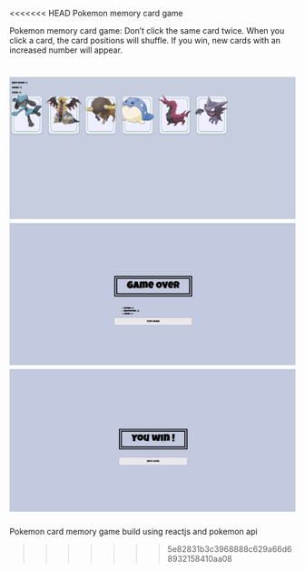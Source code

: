 <<<<<<< HEAD
Pokemon memory card game

Pokemon memory card game: Don’t click the same card twice. When you click a card, the card positions will shuffle. If you win, new cards with an increased number will appear.

![Image description](src/assets/img_1.png)
![Image description](src/assets/img_2.png)
![Image description](src/assets/img_3.png)
=======
Pokemon card memory game build using reactjs and pokemon api
>>>>>>> 5e82831b3c3968888c629a66d68932158410aa08
